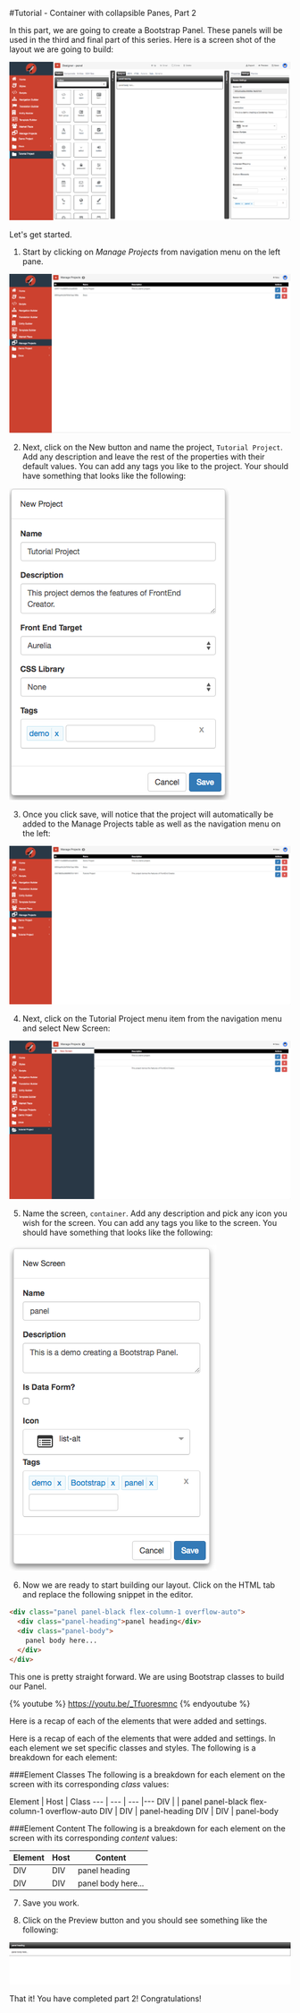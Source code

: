 #Tutorial - Container with collapsible Panes, Part 2

In this part, we are going to create a Bootstrap Panel. These panels will be used in the third and final part of this series. Here is a screen shot of the layout we are going to build:

![Tutorial Container 2 Designer](../assets/images/tutorials/tutorial-container2-designer.png)

Let's get started.

1) Start by clicking on *Manage Projects* from navigation menu on the left pane.

![Tutorial Project](../assets/images/tutorials/tutorial-manage-projects.png)

2) Next, click on the New button and name the project, `Tutorial Project`. Add any description and leave the rest of the properties with their default values. You can add any tags you like to the project. Your should have something that looks like the following:

![Tutorial Project](../assets/images/tutorials/tutorial-project.png)

3) Once you click save, will notice that the project will automatically be added to the Manage Projects table as well as the navigation menu on the left:

![Tutorial Project Added](../assets/images/tutorials/tutorial-project-added.png)

4) Next, click on the Tutorial Project menu item from the navigation menu and select New Screen:

![Tutorial Project New Screen](../assets/images/tutorials/tutorial-project-new-screen.png)

5) Name the screen, `container`. Add any description and pick any icon you wish for the screen. You can add any tags you like to the screen. You should have something that looks like the following:

![Tutorial Panel Properties](../assets/images/tutorials/tutorial-panel-properties.png)

6) Now we are ready to start building our layout. Click on the HTML tab and replace the following snippet in the editor. 

```html
<div class="panel panel-black flex-column-1 overflow-auto">
  <div class="panel-heading">panel heading</div>
  <div class="panel-body">
    panel body here...
  </div>
</div>
```

This one is pretty straight forward. We are using Bootstrap classes to build our Panel.

{% youtube %}
  https://youtu.be/_Tfuoresmnc
{% endyoutube %}

Here is a recap of each of the elements that were added and settings. 

Here is a recap of each of the elements that were added and settings. In each element we set specific classes and styles. The following is a breakdown for each element:

###Element Classes
The following is a breakdown for each element on the screen with its corresponding *class* values:

Element | Host | Class 
--- | --- | --- |---
DIV |  | panel panel-black flex-column-1 overflow-auto
DIV | DIV | panel-heading
DIV | DIV | panel-body

###Element Content
The following is a breakdown for each element on the screen with its corresponding *content* values:

Element | Host | Content
--- | --- | ---
DIV | DIV | panel heading
DIV | DIV | panel body here...


7) Save you work.

8) Click on the Preview button and you should see something like the following:

![Tutorial Container Preview](../assets/images/tutorials/tutorial-container2-preview.png)

That it! You have completed part 2! Congratulations!
